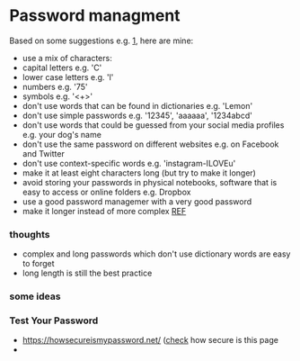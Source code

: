 # Password managment
Based on some suggestions e.g. [1](https://duckduckgo.com/?q=password+best+practices+2021&t=brave&ia=web), here are mine:
- use a mix of characters: 
 - capital letters e.g. 'C'
 - lower case letters e.g. 'l'
 - numbers e.g. '75'
 - symbols e.g. '<+>'
 - don't use words that can be found in dictionaries e.g. 'Lemon'
 - don't use simple passwords e.g. '12345', 'aaaaaa', '1234abcd'
 - don't use words that could be guessed from your social media profiles e.g. your dog's name
 - don't use the same password on different websites e.g. on Facebook and Twitter
 - don't use context-specific words e.g. 'instagram-ILOVEu'
 - make it at least eight characters long (but try to make it longer)
 - avoid storing your passwords in physical notebooks, software that is easy to access or online folders e.g. Dropbox
 - use a good password managemer with a very good password
 - make it longer instead of more complex [REF](https://securityboulevard.com/2021/03/nist-password-guidelines-2021-challenging-traditional-password-management/)

### thoughts
- complex and long passwords which don't use dictionary words are easy to forget
- long length is still the best practice

### some ideas

### Test Your Password
- https://howsecureismypassword.net/ ([check](https://duckduckgo.com/?q=howsecureismypassword+spam&t=brave&ia=web) how secure is this page
- 
